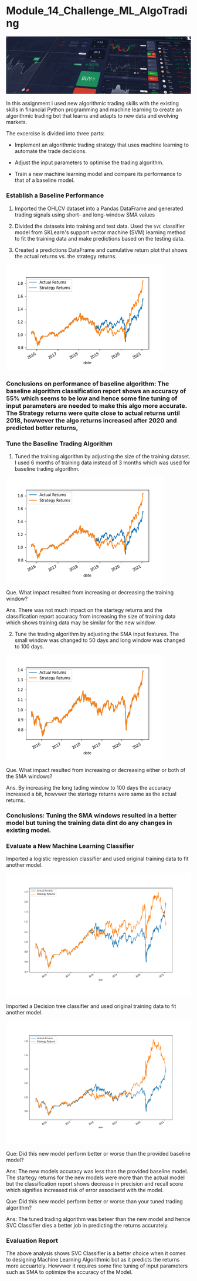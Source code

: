 # Module_14_Challenge_ML_AlgoTrading

![Decorative image.](Images/14-challenge-image.png)


In this assignment i used new algorithmic trading skills with the existing skills in financial Python programming and machine learning to create an algorithmic trading bot that learns and adapts to new data and evolving markets.

The excercise is divided into three parts:

* Implement an algorithmic trading strategy that uses machine learning to automate the trade decisions.

* Adjust the input parameters to optimise the trading algorithm.

* Train a new machine learning model and compare its performance to that of a baseline model.

### Establish a Baseline Performance

1. Imported the OHLCV dataset into a Pandas DataFrame and generated trading signals using short- and long-window SMA values

2. Divided the datasets into training and test data. Used the `SVC` classifier model from SKLearn's support vector machine (SVM) learning method to fit the training data and make predictions based on the testing data. 

3. Created a predictions DataFrame and cumulative return plot that shows the actual returns vs. the strategy returns.

![svm_strategy_returns](Images/svm_strategy_returns.png)

### Conclusions on performance of baseline algorithm: The baseline algorithm classification report shows an accuracy of 55% which seems to be low and hence some fine tuning of input parameters are needed to make this algo more accurate. The Strategy returns were quite close to actual returns until 2018, howwever the algo returns increased after 2020 and predicted better returns,


### Tune the Baseline Trading Algorithm

1. Tuned the training algorithm by adjusting the size of the training dataset. I used 6 months of training data instead of 3 months which was used for baseline trading algorithm. 

![svm_strategy_returns_new](Images/svm_strategy_returns_new.png)

Que. What impact resulted from increasing or decreasing the training window?

Ans. There was not much impact on the startegy returns and the classification report accuracy from increasing the size of training data which shows training data may be similar for the new window.


2. Tune the trading algorithm by adjusting the SMA input features. The small window was changed to 50 days and long window was changed to 100 days.

![svm_strategy_returns_new2](Images/svm_strategy_returns_new2.png)

Que. What impact resulted from increasing or decreasing either or both of the SMA windows?

Ans. By increasing the long tading window to 100 days the accuracy increased a bit, howvwer the startegy returns were same as the actual returns.

### Conclusions: Tuning the SMA windows resulted in a better model but tuning the training data dint do any changes in existing model.


### Evaluate a New Machine Learning Classifier

Imported a logistic regression classifier and used original training data to fit another model.

![logreg_strategy_returns](Images/logreg_strategy_returns.png)


Imported a Decision tree classifier and used original training data to fit another model.

![dt_strategy_returns](Images/dt_strategy_returns.png)


Que: Did this new model perform better or worse than the provided baseline model?

Ans: The new models accuracy was less than the provided baseline model. The startegy returns for the new models were more than the actual model but the classification report shows decrease in precision and recall score which signifies increased risk of error associaetd with the model.

Que: Did this new model perform better or worse than your tuned trading algorithm?

Ans: The tuned trading algorithm was beteer than the new model and hence SVC Classifier dies a better job in predicting the returns accurately.



### Evaluation Report

The above analysis shows SVC Classifier is a better choice when it comes to designing Machine Learning Algorithmic bot as it predicts the returns more accuartely. Howvwer it requires some fine tuning of input parameters such as SMA to optimize the accuracy of the Model.

